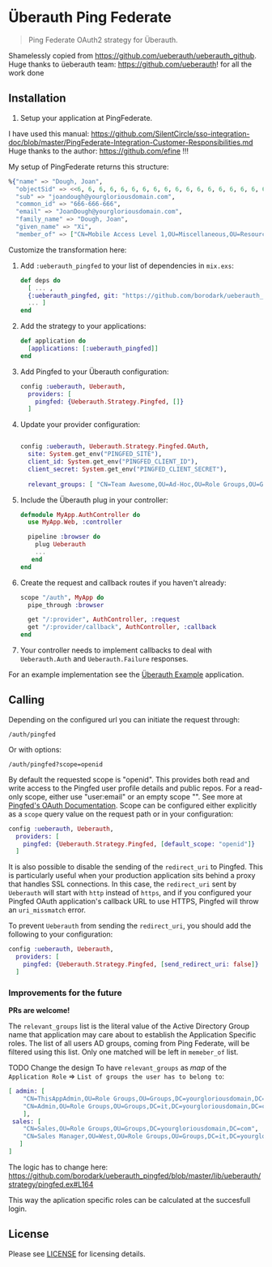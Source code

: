 # Überauth Ping Federate

> Ping Federate OAuth2 strategy for Überauth.

Shamelessly copied from https://github.com/ueberauth/ueberauth_github. Huge thanks to üeberauth team: https://github.com/ueberauth! for all the work done

## Installation

1. Setup your application at PingFederate.

I have used this manual:
  https://github.com/SilentCircle/sso-integration-doc/blob/master/PingFederate-Integration-Customer-Responsibilities.md
  Huge thanks to the author: https://github.com/efine !!!

My setup of PingFederate returns this structure:

```elixir
%{"name" => "Dough, Joan",
  "objectSid" => <<6, 6, 6, 6, 6, 6, 6, 6, 6, 6, 6, 6, 6, 6, 6, 6, 6, 6, 6, 6, 6, 6, 6, 6, 6, 6, 6, 6, 6, 6, 6, 6, 6, 6, 6, 6, 6, 0>>,
  "sub" => "joandough@yourgloriousdomain.com",
  "common_id" => "666-666-666",
  "email" => "JoanDough@yourgloriousdomain.com",
  "family_name" => "Dough, Joan",
  "given_name" => "Xi",
  "member_of" => ["CN=Mobile Access Level 1,OU=Miscellaneous,OU=Resource Groups - Restricted - Identity Engineering,OU=Groups,DC=mi,DC=corp,DC=yourgloriousdomain,DC=com", "CN=Rockworld News,OU=Ad-Hoc,OU=Role Groups,OU=Groups,DC=mi,DC=corp,DC=yourgloriousdomain,DC=com", "CN=Rockworld Michigan Users,OU=Ad-Hoc,OU=Role Groups,OU=Groups,DC=mi,DC=corp,DC=yourgloriousdomain,DC=com" ] }
```

Customize the transformation here:


1. Add `:ueberauth_pingfed` to your list of dependencies in `mix.exs`:

    ```elixir
    def deps do
      [ ... ,
      {:ueberauth_pingfed, git: "https://github.com/borodark/ueberauth_pingfed.git"},
      ... ]
    end
    ```

1. Add the strategy to your applications:

    ```elixir
    def application do
      [applications: [:ueberauth_pingfed]]
    end
    ```

1. Add Pingfed to your Überauth configuration:

    ```elixir
    config :ueberauth, Ueberauth,
      providers: [
        pingfed: {Ueberauth.Strategy.Pingfed, []}
      ]
    ```

1.  Update your provider configuration:

    ```elixir

    config :ueberauth, Ueberauth.Strategy.Pingfed.OAuth,
      site: System.get_env("PINGFED_SITE"),
      client_id: System.get_env("PINGFED_CLIENT_ID"),
      client_secret: System.get_env("PINGFED_CLIENT_SECRET"),
      
      relevant_groups: [ "CN=Team Awesome,OU=Ad-Hoc,OU=Role Groups,OU=Groups,DC=it,DC=yourgloriousdomain,DC=com", ...]
    
    ```

1.  Include the Überauth plug in your controller:

    ```elixir
    defmodule MyApp.AuthController do
      use MyApp.Web, :controller

      pipeline :browser do
        plug Ueberauth
        ...
       end
    end
    ```

1.  Create the request and callback routes if you haven't already:

    ```elixir
    scope "/auth", MyApp do
      pipe_through :browser

      get "/:provider", AuthController, :request
      get "/:provider/callback", AuthController, :callback
    end
    ```

1. Your controller needs to implement callbacks to deal with `Ueberauth.Auth` and `Ueberauth.Failure` responses.

For an example implementation see the [Überauth Example](https://github.com/ueberauth/ueberauth_example) application.

## Calling

Depending on the configured url you can initiate the request through:
 
    /auth/pingfed

Or with options:

    /auth/pingfed?scope=openid
    
By default the requested scope is "openid". This provides both read and write access to the Pingfed user profile details and public repos. For a read-only scope, either use "user:email" or an empty scope "". See more at [Pingfed's OAuth Documentation](https://documentation.pingidentity.com/pingfederate/pf83/#adminGuide/concept/scopes.html). Scope can be configured either explicitly as a `scope` query value on the request path or in your configuration:

```elixir
config :ueberauth, Ueberauth,
  providers: [
    pingfed: {Ueberauth.Strategy.Pingfed, [default_scope: "openid"]}
  ]
```

It is also possible to disable the sending of the `redirect_uri` to Pingfed. This is particularly useful
when your production application sits behind a proxy that handles SSL connections. In this case,
the `redirect_uri` sent by `Ueberauth` will start with `http` instead of `https`, and if you configured
your Pingfed OAuth application's callback URL to use HTTPS, Pingfed will throw an `uri_missmatch` error.

To prevent `Ueberauth` from sending the `redirect_uri`, you should add the following to your configuration:

```elixir
config :ueberauth, Ueberauth,
  providers: [
    pingfed: {Ueberauth.Strategy.Pingfed, [send_redirect_uri: false]}
  ]
```

### Improvements for the future

**PRs are welcome!**

The `relevant_groups` list is the literal value of the Active Directory Group name that application may care about to establish the Application Specific roles. The list of all  users AD groups, coming from Ping Federate, will be filtered using this list. Only one matched will be left in `memeber_of` list. 

TODO Change the design To have `relevant_groups` as _map_ of the `Application Role` => `List of groups the user has to belong to`:

```elixir
[ admin: [
    "CN=ThisAppAdmin,OU=Role Groups,OU=Groups,DC=yourgloriousdomain,DC=com", 
    "CN=Admin,OU=Role Groups,OU=Groups,DC=it,DC=yourgloriousdomain,DC=com"
    ], 
 sales: [
    "CN=Sales,OU=Role Groups,OU=Groups,DC=yourgloriousdomain,DC=com",
    "CN=Sales Manager,OU=West,OU=Role Groups,OU=Groups,DC=it,DC=yourgloriousdomain,DC=com"
   ]
]
```
The logic has to change here: 
https://github.com/borodark/ueberauth_pingfed/blob/master/lib/ueberauth/strategy/pingfed.ex#L164 

This way the aplication specific roles can be calculated at the succesfull login.



## License

Please see [LICENSE](https://pingfed.com/ueberauth/ueberauth_pingfed/blob/master/LICENSE) for licensing details.
